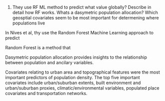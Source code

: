 1. They use RF ML method to predict what value globally? Describe in detail how RF works. 
Whats a dasymetric population allocation? Which geosptial covariates seem to be most important 
for determening where populations live


In Nives et al, thy use the Random Forest Machine Learning approach to predict 

Random Forest is a method that 

Dasymetric population allocation provides insights to the relationship between population and ancilary variables.

Covariates relating to urban area and topographical features were the most important predictors of population density. The top five important covariates include urban/suburban extents, built environment and urban/suburban proxies, climatic/environmental variables, populated place covariates and transportation networks. 
